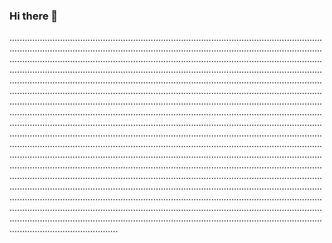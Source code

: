 ### Hi there 👋

...................................................................................................................................................................................................................................................................................................................................................................................................................................................................................................................................................................................................................................................................................................................................................................................................................................................................................................................................................................................................................................................................................................................................................................................................................................................................................................................................................................................................................................................................................................................................................................................................................................................................................................................................................................................................................................................................................................................................................................................................................................................................................................................................................................................................................................................................................................................................................................